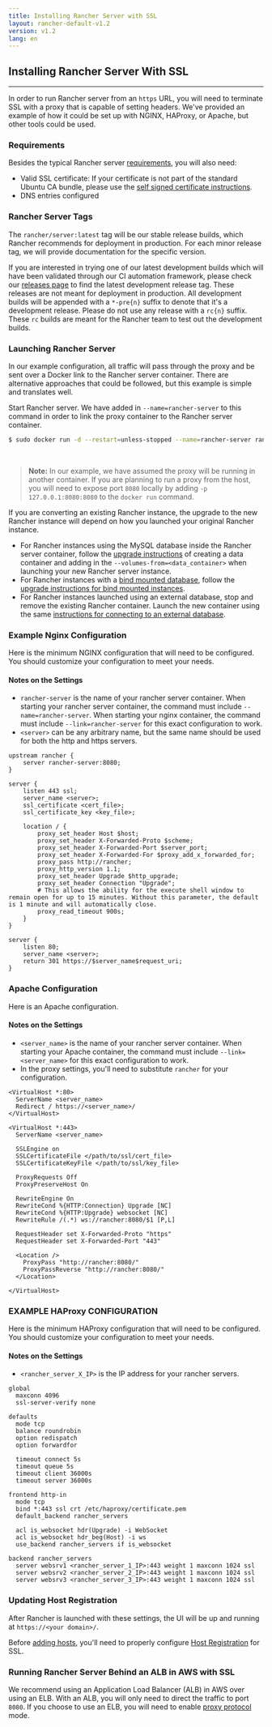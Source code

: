 ```yaml
---
title: Installing Rancher Server with SSL
layout: rancher-default-v1.2
version: v1.2
lang: en
---
```


## Installing Rancher Server With SSL
---

In order to run Rancher server from an `https` URL, you will need to terminate SSL with a proxy that is capable of setting headers. We've provided an example of how it could be set up with NGINX, HAProxy, or Apache, but other tools could be used.

### Requirements

Besides the typical Rancher server [requirements]({{site.baseurl}}/rancher/{{page.version}}/{{page.lang}}/installing-rancher/installing-server/#requirements), you will also need:

* Valid SSL certificate: If your certificate is not part of the standard Ubuntu CA bundle, please use the [self signed certificate instructions]({{site.baseurl}}/rancher/{{page.version}}/{{page.lang}}/installing-rancher/installing-server/basic-ssl-config/#using-self-signed-certs-beta).
* DNS entries configured

### Rancher Server Tags

The `rancher/server:latest` tag will be our stable release builds, which Rancher recommends for deployment in production. For each minor release tag, we will provide documentation for the specific version.

If you are interested in trying one of our latest development builds which will have been validated through our CI automation framework, please check our [releases page](https://github.com/rancher/rancher/releases) to find the latest development release tag. These releases are not meant for deployment in production. All development builds will be appended with a `*-pre{n}` suffix to denote that it's a development release. Please do not use any release with a `rc{n}` suffix. These `rc` builds are meant for the Rancher team to test out the development builds.

### Launching Rancher Server

In our example configuration, all traffic will pass through the proxy and be sent over a Docker link to the Rancher server container. There are alternative approaches that could be followed, but this example is simple and translates well.

Start Rancher server. We have added in `--name=rancher-server` to this command in order to link the proxy container to the Rancher server container.

```bash
$ sudo docker run -d --restart=unless-stopped --name=rancher-server rancher/server
```
<br>

> **Note:** In our example, we have assumed the proxy will be running in another container. If you are planning to run a proxy from the host, you will need to expose port `8080` locally by adding `-p 127.0.0.1:8080:8080` to the `docker run` command.

If you are converting an existing Rancher instance, the upgrade to the new Rancher instance will depend on how you launched your original Rancher instance.

* For Rancher instances using the MySQL database inside the Rancher server container, follow the [upgrade instructions]({{site.baseurl}}/rancher/{{page.version}}/{{page.lang}}/upgrading/#upgrading-rancher-by-creating-a-data-container) of creating a data container and adding in the `--volumes-from=<data_container>` when launching your new Rancher server instance.
* For Rancher instances with a [bind mounted database]({{site.baseurl}}/rancher/{{page.version}}/{{page.lang}}/installing-rancher/installing-server/#single-container-bind-mount), follow the [upgrade instructions for bind mounted instances]({{site.baseurl}}/rancher/{{page.version}}/{{page.lang}}/upgrading/#single-container-bind-mount).
* For Rancher instances launched using an external database, stop and remove the existing Rancher container. Launch the new container using the same [instructions for connecting to an external database]({{site.baseurl}}/rancher/{{page.version}}/{{page.lang}}/installing-rancher/installing-server/#single-container-external-database).

### Example Nginx Configuration

Here is the minimum NGINX configuration that will need to be configured. You should customize your configuration to meet your needs.

#### Notes on the Settings

* `rancher-server` is the name of your rancher server container. When starting your rancher server container, the command must include `--name=rancher-server`. When starting your nginx container, the command must include `--link=rancher-server` for this exact configuration to work.
* `<server>` can be any arbitrary name, but the same name should be used for both the http and https servers.


```
upstream rancher {
    server rancher-server:8080;
}

server {
    listen 443 ssl;
    server_name <server>;
    ssl_certificate <cert_file>;
    ssl_certificate_key <key_file>;

    location / {
        proxy_set_header Host $host;
        proxy_set_header X-Forwarded-Proto $scheme;
        proxy_set_header X-Forwarded-Port $server_port;
        proxy_set_header X-Forwarded-For $proxy_add_x_forwarded_for;
        proxy_pass http://rancher;
        proxy_http_version 1.1;
        proxy_set_header Upgrade $http_upgrade;
        proxy_set_header Connection "Upgrade";
        # This allows the ability for the execute shell window to remain open for up to 15 minutes. Without this parameter, the default is 1 minute and will automatically close.
        proxy_read_timeout 900s;
    }
}

server {
    listen 80;
    server_name <server>;
    return 301 https://$server_name$request_uri;
}
```


### Apache Configuration


Here is an Apache configuration.

#### Notes on the Settings

* `<server_name>` is the name of your rancher server container. When starting your Apache container, the command must include `--link=<server_name>` for this exact configuration to work.
* In the proxy settings, you'll need to substitute `rancher` for your configuration.


```
<VirtualHost *:80>
  ServerName <server_name>
  Redirect / https://<server_name>/
</VirtualHost>

<VirtualHost *:443>
  ServerName <server_name>

  SSLEngine on
  SSLCertificateFile </path/to/ssl/cert_file>
  SSLCertificateKeyFile </path/to/ssl/key_file>

  ProxyRequests Off
  ProxyPreserveHost On

  RewriteEngine On
  RewriteCond %{HTTP:Connection} Upgrade [NC]
  RewriteCond %{HTTP:Upgrade} websocket [NC]
  RewriteRule /(.*) ws://rancher:8080/$1 [P,L]

  RequestHeader set X-Forwarded-Proto "https"
  RequestHeader set X-Forwarded-Port "443"

  <Location />
    ProxyPass "http://rancher:8080/"
    ProxyPassReverse "http://rancher:8080/"
  </Location>

</VirtualHost>
```

### EXAMPLE HAProxy CONFIGURATION
Here is the minimum HAProxy configuration that will need to be configured. You should customize your configuration to meet your needs.

#### Notes on the Settings

* `<rancher_server_X_IP>` is the IP address for your rancher servers.


```
global
  maxconn 4096
  ssl-server-verify none

defaults
  mode tcp
  balance roundrobin
  option redispatch
  option forwardfor

  timeout connect 5s
  timeout queue 5s
  timeout client 36000s
  timeout server 36000s

frontend http-in
  mode tcp
  bind *:443 ssl crt /etc/haproxy/certificate.pem
  default_backend rancher_servers

  acl is_websocket hdr(Upgrade) -i WebSocket
  acl is_websocket hdr_beg(Host) -i ws
  use_backend rancher_servers if is_websocket

backend rancher_servers
  server websrv1 <rancher_server_1_IP>:443 weight 1 maxconn 1024 ssl
  server websrv2 <rancher_server_2_IP>:443 weight 1 maxconn 1024 ssl
  server websrv3 <rancher_server_3_IP>:443 weight 1 maxconn 1024 ssl
```

### Updating Host Registration

After Rancher is launched with these settings, the UI will be up and running at `https://<your domain>/`.

Before [adding hosts]({{site.baseurl}}/rancher/{{page.version}}/{{page.lang}}/hosts/), you'll need to properly configure [Host Registration]({{site.baseurl}}/rancher/{{page.version}}/{{page.lang}}/configuration/settings/#host-registration) for SSL.

### Running Rancher Server Behind an ALB in AWS with SSL

We recommend using an Application Load Balancer (ALB) in AWS over using an ELB. With an ALB, you will only need to direct the traffic to port `8080`. If you choose to use an ELB, you will need to enable [proxy protocol](http://docs.aws.amazon.com/ElasticLoadBalancing/latest/DeveloperGuide/enable-proxy-protocol.html) mode.
